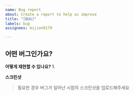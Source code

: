 ```yaml
---
name: Bug report
about: Create a report to help us improve
title: "[BUG]"
labels: bug
assignees: mijien0179

---
```


**어떤 버그인가요?**
- 

**어떻게 재현할 수 있나요?**
1. 

**스크린샷**
> 필요한 경우 버그가 일어난 시점의 스크린샷을 업로드해주세요
